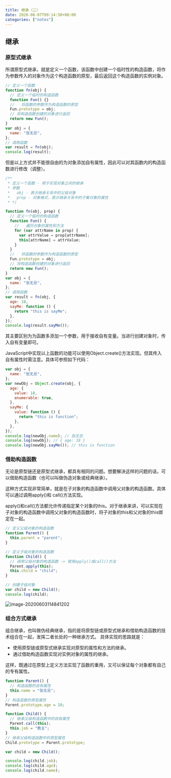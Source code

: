 ```yaml
---
title: 继承（二）
date: 2020-06-07T09:14:50+08:00
categories: ["notes"]
---
```


## 继承

### 原型式继承

所谓原型式继承，就是定义一个函数，该函数中创建一个临时性的构造函数，将作为参数传入的对象作为这个构造函数的原型，最后返回这个构造函数的实例对象。

```javascript
// 定义一个函数
function fn(obj) {
  // 定义一个临时的构造函数
  function Fun() {}
  //   将函数的参数作为构造函数的原型
  Fun.prototype = obj;
  // 将构造函数创建的对象进行返回
  return new Fun();
}
var obj = {
  name: "张无忌",
};
// 调用函数
var result = fn(obj);
console.log(result);

```

但是以上方式并不能很自由的为对象添加自有属性，因此可以对其函数内的构造函数进行修改（调整）。

```javascript
/**
 * 定义一个函数 - 用于实现对象之间的继承
 * 参数
 *   obj - 表示继承关系中的父级对象
 *   prop - 对象格式，表示继承关系中的子集对象的属性
 * */

function fn(obj, prop) {
  // 定义一个临时的构造函数
  function Fun() {
    //   遍历对象的属性和方法
    for (var attrName in prop) {
      var attrValue = prop[attrName];
      this[attrName] = attrValue;
    }
  }
  //   将函数的参数作为构造函数的原型
  Fun.prototype = obj;
  // 将构造函数创建的对象进行返回
  return new Fun();
}
var obj = {
  name: "张无忌",
};
// 调用函数
var result = fn(obj, {
  age: 18,
  sayMe: function () {
    return "this is sayMe";
  },
});
console.log(result.sayMe());

```

<div class="snote msg cyan"><p>其主要区别为为函数多添加一个参数，用于接收自有变量。当进行创建对象时，传入自有变量即可。</p></div>

<div class="snote undo"><p>JavaScript中实现以上函数的功能可以使用Object.create()方法实现。但其传入自有属性时需注意。具体可参照如下代码：</p></div>

```javascript
var obj = {
  name: "张无忌",
};
var newObj = Object.create(obj, {
  age: {
    value: 18,
    enumerable: true,
  },
  sayMe: {
    value: function () {
      return "this is function";
    },
  },
});
console.log(newObj.name); // 张无忌
console.log(newObj); // { age: 18 }
console.log(newObj.sayMe()); // this is function

```

### 借助构造函数

无论是原型链还是原型式继承，都具有相同的问题。想要解決这样的问题的话，可以借助构造函数（也可以叫做伪造对象或经典继承）。

这种方式实现非常简单，就是在子对象的构造函数中调用父对象的构造函数。具体可以通过调用apply()和 call()方法实现。

apply()和call()方法都允许传递指定某个对象的this。对于继承来讲，可以实现在子对象的构造函数中调用父对象的构造函数时，将子对象的this和父对象的this绑定在一起。

```javascript
// 定义父级对象的构造函数
function Parent() {
  this.parent = "parent";
}

// 定义子级对象的构造函数
function Child() {
  // 调用父级对象的构造函数 -> 使用apply()或call()方法
  Parent.apply(this);
  this.child = "child";
}

// 创建子级对象
var child = new Child();
console.log(child);

```

![image-20200603114841202](https://cdn.jsdelivr.net/gh/blogimg/HexoStaticFile2@latest/2020/06/03/0c5554ef0f0e67405b4cf07499a3bee5.png)

### 组合方式继承

组合继承，也叫做伪经典继承，指的是将原型链或原型式继承和借助构造函数的技术组合在一起，发挥二者长处的一种继承方式。
具体实现的思路就是：

- 使用原型链或原型式继承实现对原型的属性和方法的继承。
- 通过借助构造函数实现对实例对象的属性的继承。

这样，既通过在原型上定义方法实现了函数的重用，又可以保证每个对象都有自己的专有属性。

```javascript
function Parent() {
  // 构造函数的自有属性
  this.name = "张无忌";
}
// 构造函数的原型属性
Parent.prototype.age = 18;

function Child() {
  // 继承父级构造函数中的自有属性
  Parent.call(this);
  this.job = "教主";
}
// 继承父级构造函数中的原型属性
Child.prototype = Parent.prototype;

var child = new Child();

console.log(child.job);
console.log(child.age);
console.log(child.name);

```